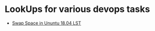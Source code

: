 # LookUps for various devops tasks
- <a href='https://github.com/vishal-pandey/lookup/blob/master/swap-space.md'> Swap Space in Ununtu 18.04 LST </a>
